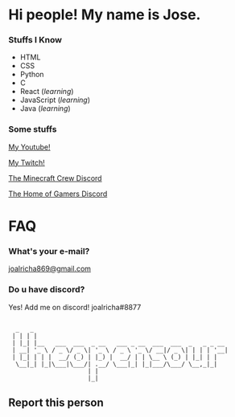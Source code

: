 # Hi people! My name is Jose.
### Stuffs I Know
- HTML
- CSS
- Python
- C
- React (_learning_)
- JavaScript (_learning_)
- Java (_learning_)

### Some stuffs

[My Youtube!](https://www.youtube.com/channel/UCCAJQLCgq0HAeCYGrwVG1qQ)

[My Twitch!](https://twitch.tv/joalricha)

[The Minecraft Crew Discord](https://discord.gg/6sbBJGYQWJ)

[The Home of Gamers Discord](https://discord.gg/RVMcCqAjvR)

# FAQ

### What's your e-mail?
joalricha869@gmail.com

### Do u have discord?
Yes! Add me on discord! joalricha#8877

```

  _   _                                                      
 | | | |                                                     
 | |_| |__   ___  ___  _ __   ___ _ __  ___  ___  _   _ _ __ 
 | __| '_ \ / _ \/ _ \| '_ \ / _ \ '_ \/ __|/ _ \| | | | '__|
 | |_| | | |  __/ (_) | |_) |  __/ | | \__ \ (_) | |_| | |   
  \__|_| |_|\___|\___/| .__/ \___|_| |_|___/\___/ \__,_|_|   
                      | |                                    
                      |_|                                    
```

## Report this person
